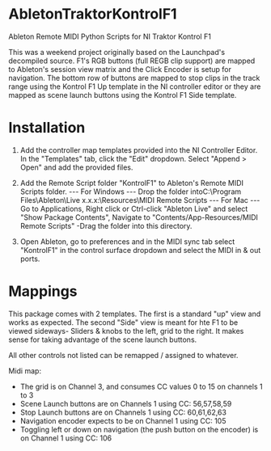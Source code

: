 AbletonTraktorKontrolF1
=======================

Ableton Remote MIDI Python Scripts for NI Traktor Kontrol F1

This was a weekend project originally based on the Launchpad's decompiled source.
F1's RGB buttons (full REGB clip support) are mapped to Ableton's session view matrix 
and the Click Encoder is setup for navigation. The bottom row of buttons are mapped 
to stop clips in the track range using the Kontrol F1 Up template in the NI controller 
editor or they are mapped as scene launch buttons using the Kontrol F1 Side template.

Installation
=======================
1. Add the controller map templates provided into the NI Controller Editor. In the "Templates" tab, click the "Edit" dropdown. Select "Append > Open" and add the provided files.

2. Add the Remote Script folder "KontrolF1" to Ableton's Remote MIDI Scripts folder.
    --- For Windows --- Drop the folder intoC:\Program Files\Ableton\Live x.x.x:\Resources\MIDI Remote Scripts
    --- For Mac --- Go to Applications, Right click or Ctrl-click "Ableton Live" and select "Show Package Contents", Navigate to "Contents/App-Resources/MIDI Remote Scripts" -Drag the folder into this directory.

3. Open Ableton, go to preferences and in the MIDI sync tab select "KontrolF1" in the control surface dropdown and select the MIDI in & out ports.

Mappings
=======================
This package comes with 2 templates. The first is a standard "up" view and works as expected. The second "Side" view is meant for hte F1 to be viewed sideways- Sliders & knobs to the left, grid to the right. It makes sense for taking advantage of the scene launch buttons.

All other controls not listed can be remapped  / assigned to whatever.

Midi map:
- The grid is on Channel 3, and consumes CC values 0 to 15 on channels 1 to 3
- Scene Launch buttons are on Channels 1 using CC: 56,57,58,59
- Stop Launch buttons are on Channels 1 using CC: 60,61,62,63
- Navigation encoder expects to be on Channel 1 using CC: 105
- Toggling left or down on navigation (the push button on the encoder) is on Channel 1
using CC: 106
